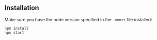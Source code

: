 ## Installation

Make sure you have the node version specified in the `.nvmrc` file installed:

```
npm install
npm start
```
